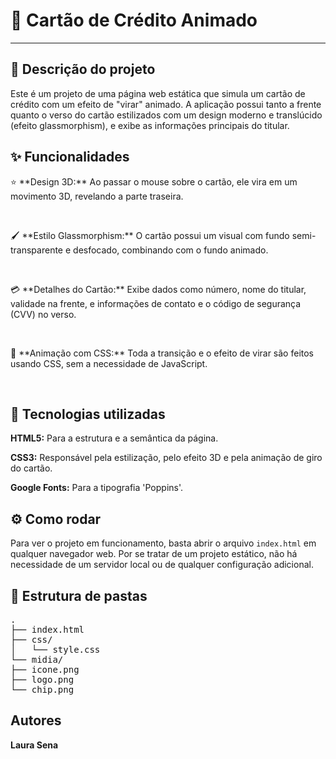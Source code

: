 <h1>🎨 Cartão de Crédito Animado</h1>
<hr>

<h2>📝 Descrição do projeto</h2>
<p>Este é um projeto de uma página web estática que simula um cartão de crédito com um efeito de "virar" animado. A aplicação possui tanto a frente quanto o verso do cartão estilizados com um design moderno e translúcido (efeito glassmorphism), e exibe as informações principais do titular.</p>

<h2>✨ Funcionalidades</h2>
<p>⭐ **Design 3D:** Ao passar o mouse sobre o cartão, ele vira em um movimento 3D, revelando a parte traseira.</p>
<br>
<p>🖌️ **Estilo Glassmorphism:** O cartão possui um visual com fundo semi-transparente e desfocado, combinando com o fundo animado.</p>
<br>
<p>💳 **Detalhes do Cartão:** Exibe dados como número, nome do titular, validade na frente, e informações de contato e o código de segurança (CVV) no verso.</p>
<br>
<p>🚀 **Animação com CSS:** Toda a transição e o efeito de virar são feitos usando CSS, sem a necessidade de JavaScript.</p>
<br>

<h2>🚀 Tecnologias utilizadas</h2>
<p><strong>HTML5:</strong> Para a estrutura e a semântica da página.</p>
<p><strong>CSS3:</strong> Responsável pela estilização, pelo efeito 3D e pela animação de giro do cartão.</p>
<p><strong>Google Fonts:</strong> Para a tipografia 'Poppins'.</p>

<h2>⚙️ Como rodar</h2>
<p>Para ver o projeto em funcionamento, basta abrir o arquivo <code>index.html</code> em qualquer navegador web. Por se tratar de um projeto estático, não há necessidade de um servidor local ou de qualquer configuração adicional.</p>

<h2>📁 Estrutura de pastas</h2>
<pre>
.
├── index.html
├── css/
│   └── style.css
└── midia/
├── icone.png
├── logo.png
└── chip.png
</pre>

<h2>Autores</h2>
<p><strong>Laura Sena</strong></p>
